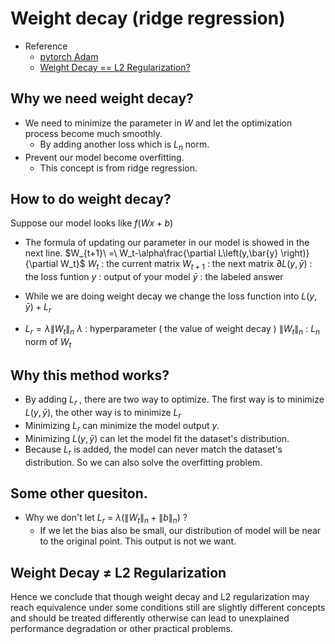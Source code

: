 # Weight decay (ridge regression)
- Reference
    - [pytorch Adam](https://pytorch.org/docs/stable/generated/torch.optim.AdamW.html)
    - [Weight Decay == L2 Regularization?](https://towardsdatascience.com/weight-decay-l2-regularization-90a9e17713cd)

## Why we need weight decay?
 - We need to minimize the parameter in $W$ and let the optimization process become much smoothly.
     - By adding another loss which is $L_n$ norm.
 - Prevent our model become overfitting. 
     - This concept is from ridge regression. 
## How to do weight decay?
Suppose our model looks like $f\left(Wx+b\right)$
- The formula of updating our parameter in our model is showed in the next line.
$W_{t+1}\ =\ W_t-\alpha\frac{\partial L\left(y,\bar{y} \right)}{\partial W_t}$ 
$W_t$ : the current matrix
$W_{t+1}$ : the next matrix
$\partial L\left(y,\bar{y} \right)$ : the loss funtion
$y$ : output of your model
$\bar{y}$ : the labeled answer

- While we are doing weight decay we change the loss function into $L\left(y,\bar{y} \right) + L_r$
- $L_r = \lambda \left \|W_t\right \|_n$
$\lambda$ : hyperparameter ( the value of weight decay )
$\left \|W_t\right \|_n$ : $L_n$ norm of $W_t$

## Why this method works?
- By adding $L_r$ , there are two way to optimize. The first way is to minimize $L\left(y,\bar{y} \right)$, the other way is to minimize $L_r$
- Minimizing $L_r$ can minimize the model output $y$. 
- Minimizing $L\left(y,\bar{y} \right)$ can let the model fit the dataset's distribution.
- Because $L_r$ is added, the model can never match the dataset's distribution. So we can also solve the overfitting problem. 
## Some other quesiton.
- Why we don't let $L_r\ =\ \lambda\left( \left \|W_t\right \|_n + \left \|b\right \|_n \right)$ ?
    - If we let the bias also be small, our distribution of model will be near to the original point. This output is not we want.
    
## Weight Decay $\neq$ L2 Regularization
Hence we conclude that though weight decay and L2 regularization may reach equivalence under some conditions still are slightly different concepts and should be treated differently otherwise can lead to unexplained performance degradation or other practical problems.

